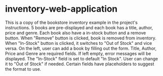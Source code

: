 # inventory-web-application
This is a copy of the bookstore inventory example in the project's instructions. 5 books are pre-displayed and each book has a title, author, price and genre. Each book also have a in-stock button and a remove button.  When "Remove" button is clicked, book is removed from inventory. When "In-Stock" button is clicked, it switches to "Out of Stock" and vice versa. 
On the left, user can add a book by filling out the form. Title, Author, Price and Genre are required fields. If left empty, error messages will be displayed. The "In-Stock" field is set to default "In Stock". User can change it to "Out of Stock" if needed.
Certain fields have placeholders to suggest the format to use. 